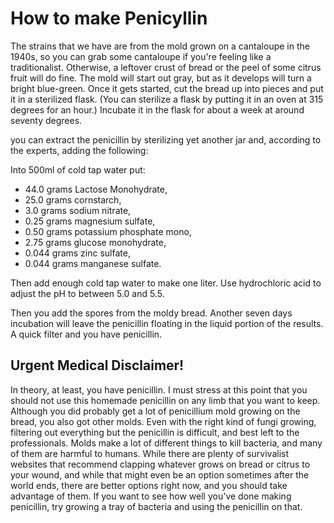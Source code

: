 # How to make Penicyllin

The strains that we have are from the mold grown on a cantaloupe in the 1940s, so you can grab some cantaloupe 
if you're feeling like a traditionalist. Otherwise, a leftover crust of bread or the peel of some citrus fruit 
will do fine. The mold will start out gray, but as it develops will turn a bright blue-green. Once it gets 
started, cut the bread up into pieces and put it in a sterilized flask. (You can sterilize a flask by putting 
it in an oven at 315 degrees for an hour.) Incubate it in the flask for about a week at around seventy degrees.

you can extract the penicillin by sterilizing yet another jar and, according to the experts, adding the following:


Into 
500ml of cold tap water 
put:
* 44.0 grams Lactose Monohydrate, 
* 25.0 grams cornstarch, 
* 3.0 grams sodium nitrate, 
* 0.25 grams magnesium sulfate, 
* 0.50 grams potassium phosphate mono, 
* 2.75 grams glucose monohydrate, 
* 0.044 grams zinc sulfate, 
* 0.044 grams manganese sulfate. 

Then add enough cold tap water to make one liter. 
Use hydrochloric acid to adjust the pH to between 5.0 and 5.5.

Then you add the spores from the moldy bread. Another seven days incubation will leave the penicillin floating 
in the liquid portion of the results. A quick filter and you have penicillin.

## Urgent Medical Disclaimer!

In theory, at least, you have penicillin. I must stress at this point that you should not use this homemade 
penicillin on any limb that you want to keep. Although you did probably get a lot of penicillium mold growing 
on the bread, you also got other molds. Even with the right kind of fungi growing, filtering out everything 
but the penicillin is difficult, and best left to the professionals. Molds make a lot of different things to 
kill bacteria, and many of them are harmful to humans. While there are plenty of survivalist websites that 
recommend clapping whatever grows on bread or citrus to your wound, and while that might even be an option 
sometimes after the world ends, there are better options right now, and you should take advantage of them. 
If you want to see how well you've done making penicillin, try growing a tray of bacteria and using the 
penicillin on that.



